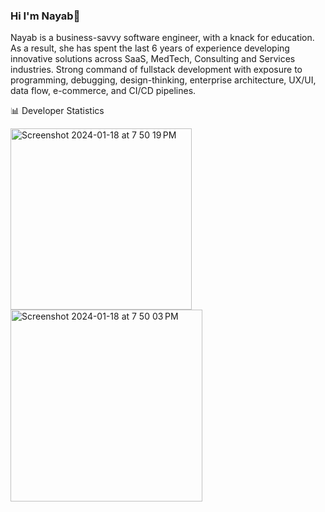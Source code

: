 ### Hi I'm Nayab👋


Nayab is a business-savvy software engineer, with a knack for education. As a result, she has spent the last 6 years of experience developing innovative solutions across SaaS, MedTech, Consulting and Services industries. Strong command of fullstack development with exposure to programming, debugging, design-thinking, enterprise architecture, UX/UI, data flow, e-commerce, and CI/CD pipelines.


📊 Developer Statistics

<img width="290" alt="Screenshot 2024-01-18 at 7 50 19 PM" src="https://github.com/NayabKhanvict/NayabKhanvict/assets/37957444/4eb9b411-19a6-409a-9d57-4e7737e5601f">
<img width="307" alt="Screenshot 2024-01-18 at 7 50 03 PM" src="https://github.com/NayabKhanvict/NayabKhanvict/assets/37957444/caac054b-64af-4c09-a4c0-55e497498ce3">


<!--
**NayabKhanvict/NayabKhanvict** is a ✨ _special_ ✨ repository because its `README.md` (this file) appears on your GitHub profile.

Here are some ideas to get you started:

- 🔭 I’m currently working on ...
- 🌱 I’m currently learning ...
- 👯 I’m looking to collaborate on ...
- 🤔 I’m looking for help with ...
- 💬 Ask me about ...
- 📫 How to reach me: ...
- 😄 Pronouns: ...
- ⚡ Fun fact: ...
-->
